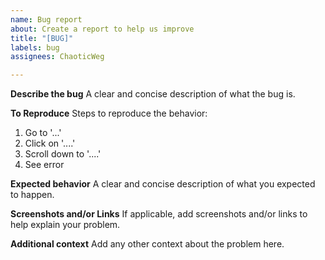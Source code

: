 ```yaml
---
name: Bug report
about: Create a report to help us improve
title: "[BUG]"
labels: bug
assignees: ChaoticWeg

---
```


**Describe the bug**
A clear and concise description of what the bug is.

**To Reproduce**
Steps to reproduce the behavior:
1. Go to '...'
2. Click on '....'
3. Scroll down to '....'
4. See error

**Expected behavior**
A clear and concise description of what you expected to happen.

**Screenshots and/or Links**
If applicable, add screenshots and/or links to help explain your problem.

**Additional context**
Add any other context about the problem here.
